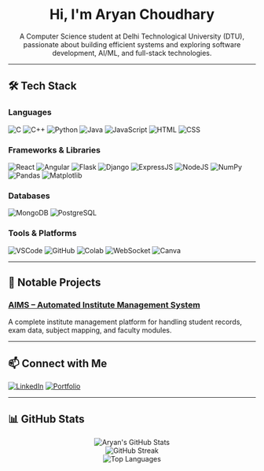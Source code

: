 <h1 align="center">Hi, I'm Aryan Choudhary</h1>

<p align="center">
  A Computer Science student at Delhi Technological University (DTU), passionate about building efficient systems and exploring software development, AI/ML, and full-stack technologies.
</p>

---

## 🛠️ Tech Stack

### Languages  
![C](https://img.shields.io/badge/C-00599C?style=flat-square&logo=c&logoColor=white)
![C++](https://img.shields.io/badge/C++-00599C?style=flat-square&logo=c%2B%2B&logoColor=white)
![Python](https://img.shields.io/badge/Python-3776AB?style=flat-square&logo=python&logoColor=white)
![Java](https://img.shields.io/badge/Java-ED8B00?style=flat-square&logo=java&logoColor=white)
![JavaScript](https://img.shields.io/badge/JavaScript-F7DF1E?style=flat-square&logo=javascript&logoColor=black)
![HTML](https://img.shields.io/badge/HTML5-E34F26?style=flat-square&logo=html5&logoColor=white)
![CSS](https://img.shields.io/badge/CSS3-1572B6?style=flat-square&logo=css3&logoColor=white)

### Frameworks & Libraries  
![React](https://img.shields.io/badge/React-20232A?style=flat-square&logo=react&logoColor=61DAFB)
![Angular](https://img.shields.io/badge/Angular-DD0031?style=flat-square&logo=angular&logoColor=white)
![Flask](https://img.shields.io/badge/Flask-000000?style=flat-square&logo=flask&logoColor=white)
![Django](https://img.shields.io/badge/Django-092E20?style=flat-square&logo=django&logoColor=white)
![ExpressJS](https://img.shields.io/badge/Express.js-404D59?style=flat-square)
![NodeJS](https://img.shields.io/badge/Node.js-339933?style=flat-square&logo=node.js&logoColor=white)
![NumPy](https://img.shields.io/badge/NumPy-013243?style=flat-square&logo=numpy&logoColor=white)
![Pandas](https://img.shields.io/badge/Pandas-150458?style=flat-square&logo=pandas&logoColor=white)
![Matplotlib](https://img.shields.io/badge/Matplotlib-11557C?style=flat-square)

### Databases  
![MongoDB](https://img.shields.io/badge/MongoDB-4EA94B?style=flat-square&logo=mongodb&logoColor=white)
![PostgreSQL](https://img.shields.io/badge/PostgreSQL-336791?style=flat-square&logo=postgresql&logoColor=white)

### Tools & Platforms  
![VSCode](https://img.shields.io/badge/VS%20Code-007ACC?style=flat-square&logo=visual-studio-code&logoColor=white)
![GitHub](https://img.shields.io/badge/GitHub-181717?style=flat-square&logo=github)
![Colab](https://img.shields.io/badge/Google%20Colab-F9AB00?style=flat-square&logo=googlecolab&logoColor=black)
![WebSocket](https://img.shields.io/badge/WebSocket-808080?style=flat-square)
![Canva](https://img.shields.io/badge/Canva-00C4CC?style=flat-square&logo=canva&logoColor=white)

---

## 🚀 Notable Projects

### [AIMS – Automated Institute Management System](https://github.com/Aryanxx4/AIMS-)
A complete institute management platform for handling student records, exam data, subject mapping, and faculty modules.

---

## 📫 Connect with Me

[![LinkedIn](https://img.shields.io/badge/LinkedIn-0077B5?style=flat-square&logo=linkedin&logoColor=white)](https://www.linkedin.com/in/aryan-choudhary-979b8718a/)
[![Portfolio](https://img.shields.io/badge/Portfolio-000000?style=flat-square&logo=github&logoColor=white)](https://your-portfolio-link.com)

---

## 📊 GitHub Stats

<div align="center">
  <img src="https://github-readme-stats.vercel.app/api?username=Aryanxx4&show_icons=true&theme=default" alt="Aryan's GitHub Stats" />
  <br />
  <img src="https://github-readme-streak-stats.herokuapp.com?user=Aryanxx4&theme=default" alt="GitHub Streak" />
  <br />
  <img src="https://github-readme-stats.vercel.app/api/top-langs/?username=Aryanxx4&layout=compact&theme=default" alt="Top Languages" />
</div>
